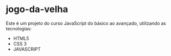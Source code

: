 # jogo-da-velha
Este é um projeto do curso JavaScript do básico ao avançado, utilizando as tecnologias:

- HTML5
- CSS 3
- JAVASCRIPT

